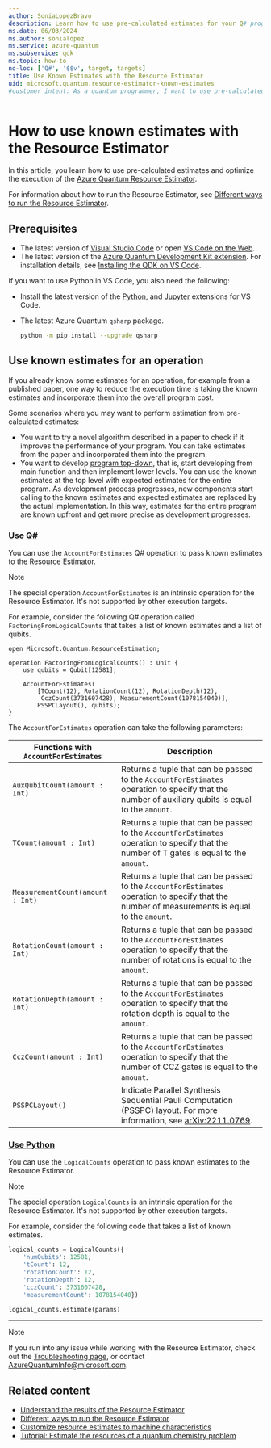```yaml
---
author: SoniaLopezBravo
description: Learn how to use pre-calculated estimates for your Q# programs with the Azure Quantum Resource Estimator.
ms.date: 06/03/2024
ms.author: sonialopez
ms.service: azure-quantum
ms.subservice: qdk
ms.topic: how-to
no-loc: ['Q#', '$$v', target, targets]
title: Use Known Estimates with the Resource Estimator
uid: microsoft.quantum.resource-estimator-known-estimates
#customer intent: As a quantum programmer, I want to use pre-calculated estimates. 
---
```


# How to use known estimates with the Resource Estimator

In this article, you learn how to use pre-calculated estimates and optimize the execution of the [Azure Quantum Resource Estimator](xref:microsoft.quantum.overview.intro-resource-estimator).

For information about how to run the Resource Estimator, see [Different ways to run the Resource Estimator](xref:microsoft.quantum.submit-resource-estimation-jobs).

## Prerequisites

- The latest version of [Visual Studio Code](https://code.visualstudio.com/download) or open [VS Code on the Web](https://vscode.dev/quantum).
- The latest version of the [Azure Quantum Development Kit extension](https://marketplace.visualstudio.com/items?itemName=quantum.qsharp-lang-vscode). For installation details, see [Installing the QDK on VS Code](xref:microsoft.quantum.install-qdk.overview#installing-the-qdk-on-vs-code).

If you want to use Python in VS Code, you also need the following:

- Install the latest version of the [Python](https://marketplace.visualstudio.com/items?itemName=ms-python.python), and [Jupyter](https://marketplace.visualstudio.com/items?itemName=ms-toolsai.jupyter) extensions for VS Code.
- The latest Azure Quantum `qsharp` package.  

    ```bash
    python -m pip install --upgrade qsharp 
    ```

## Use known estimates for an operation

If you already know some estimates for an operation, for example from a published paper, one way to reduce the execution time is taking the known estimates and incorporate them into the overall program cost.

Some scenarios where you may want to perform estimation from pre-calculated estimates:

- You want to try a novel algorithm described in a paper to check if it improves the performance of your program. You can take estimates from the paper and incorporated them into the program.
- You want to develop [program top-down](https://en.wikipedia.org/wiki/Top-down_and_bottom-up_design#Programming), that is, start developing from main function and then implement lower levels. You can use the known estimates at the top level with expected estimates for the entire program. As development process progresses, new components start calling to the known estimates and expected estimates are replaced by the actual implementation. In this way, estimates for the entire program are known upfront and get more precise as development progresses.

### [Use Q#](#tab/tabid-known-estimates-qsharp)

You can use the `AccountForEstimates` Q# operation to pass known estimates to the Resource Estimator.

> [!NOTE]
> The special operation `AccountForEstimates` is an intrinsic operation for the Resource Estimator. It's not supported by other execution targets.

For example, consider the following Q# operation called `FactoringFromLogicalCounts` that takes a list of known estimates and a list of qubits.

```qsharp
open Microsoft.Quantum.ResourceEstimation;

operation FactoringFromLogicalCounts() : Unit {
    use qubits = Qubit[12581];

    AccountForEstimates(
        [TCount(12), RotationCount(12), RotationDepth(12),
         CczCount(3731607428), MeasurementCount(1078154040)],
        PSSPCLayout(), qubits);
}
```

The `AccountForEstimates` operation can take the following parameters:

|Functions with `AccountForEstimates`| Description|
|---|---|
|`AuxQubitCount(amount : Int)`| Returns a tuple that can be passed to the `AccountForEstimates` operation to specify that the number of auxiliary qubits is equal to the `amount`.|
|`TCount(amount : Int)`|Returns a tuple that can be passed to the `AccountForEstimates` operation to specify that the number of T gates is equal to the `amount`.|
|`MeasurementCount(amount : Int)`|Returns a tuple that can be passed to the `AccountForEstimates` operation to specify that the number of measurements is equal to the `amount`.|
|`RotationCount(amount : Int)`|Returns a tuple that can be passed to the `AccountForEstimates` operation to specify that the number of rotations is equal to the `amount`.|
|`RotationDepth(amount : Int)`|Returns a tuple that can be passed to the `AccountForEstimates` operation to specify that the rotation depth is equal to the `amount`.|
|`CczCount(amount : Int)`|Returns a tuple that can be passed to the `AccountForEstimates` operation to specify that the number of CCZ gates is equal to the `amount`.|
|`PSSPCLayout()`| Indicate Parallel Synthesis Sequential Pauli Computation (PSSPC) layout. For more information, see [arXiv:2211.0769](https://arxiv.org/pdf/2211.07629.pdf).|

### [Use Python](#tab/tabid-known-estimates-python)

You can use the `LogicalCounts` operation to pass known estimates to the Resource Estimator.

> [!NOTE]
> The special operation `LogicalCounts` is an intrinsic operation for the Resource Estimator. It's not supported by other execution targets.

For example, consider the following code that takes a list of known estimates.

```python
logical_counts = LogicalCounts({
    'numQubits': 12581,
    'tCount': 12,
    'rotationCount': 12,
    'rotationDepth': 12,
    'cczCount': 3731607428,
    'measurementCount': 1078154040})

logical_counts.estimate(params)
```

***

> [!NOTE]
> If you run into any issue while working with the Resource Estimator, check out the [Troubleshooting page](xref:microsoft.quantum.azure.common-issues#azure-quantum-resource-estimator), or contact [AzureQuantumInfo@microsoft.com](mailto:AzureQuantumInfo@microsoft.com).

## Related content

- [Understand the results of the Resource Estimator](xref:microsoft.quantum.overview.resources-estimator-output.data)
- [Different ways to run the Resource Estimator](xref:microsoft.quantum.submit-resource-estimation-jobs)
- [Customize resource estimates to machine characteristics](xref:microsoft.quantum.overview.resources-estimator)
- [Tutorial: Estimate the resources of a quantum chemistry problem](xref:microsoft.quantum.tutorial.resource-estimator.chemistry)